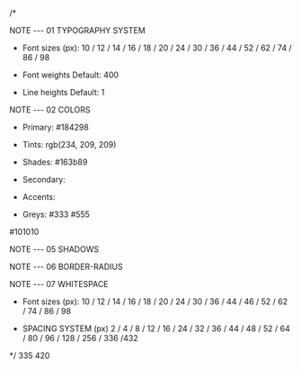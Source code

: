/\*

NOTE --- 01 TYPOGRAPHY SYSTEM

- Font sizes (px):
  10 / 12 / 14 / 16 / 18 / 20 / 24 / 30 / 36 / 44 / 52 / 62 / 74
  / 86 / 98

- Font weights
  Default: 400

- Line heights
  Default: 1

NOTE --- 02 COLORS

- Primary: #184298
- Tints: rgb(234, 209, 209)

- Shades: #163b89

- Secondary:
- Accents:
- Greys:
  #333
  #555

#101010

NOTE --- 05 SHADOWS

NOTE --- 06 BORDER-RADIUS

NOTE --- 07 WHITESPACE

- Font sizes (px):
  10 / 12 / 14 / 16 / 18 / 20 / 24 / 30 / 36 / 44 / 46 / 52 / 62 / 74
  / 86 / 98

- SPACING SYSTEM (px)
  2 / 4 / 8 / 12 / 16 / 24 / 32 / 36 / 44 / 48 / 52 / 64 / 80 / 96 / 128 / 256 / 336 /432

\*/
335
420
